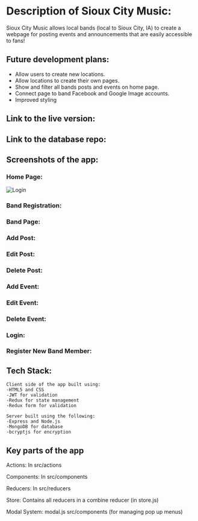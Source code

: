 # Description of Sioux City Music: 

Sioux City Music allows local bands (local to Sioux City, IA) to create a webpage for posting events and announcements that are easily accessible to fans!

## Future development plans:
- Allow users to create new locations.
- Allow locations to create their own pages.
- Show and filter all bands posts and events on home page.
- Connect page to band Facebook and Google Image accounts.
- Improved styling

## Link to the live version:


## Link to the database repo:


## Screenshots of the app:

### Home Page:
![Login](images/Login.png)

### Band Registration:

### Band Page:

### Add Post:

### Edit Post:

### Delete Post:

### Add Event:

### Edit Event:

### Delete Event:

### Login:

### Register New Band Member:


## Tech Stack:

    Client side of the app built using: 
    -HTML5 and CSS
    -JWT for validation
    -Redux for state management
    -Redux form for validation

    Server built using the following:
    -Express and Node.js
    -MongoDB for database
    -bcryptjs for encryption

## Key parts of the app

Actions: In src/actions

Components: In src/components

Reducers: In src/reducers

Store: Contains all reducers in a combine reducer (in store.js)

Modal System: modal.js src/components (for managing pop up menus)
